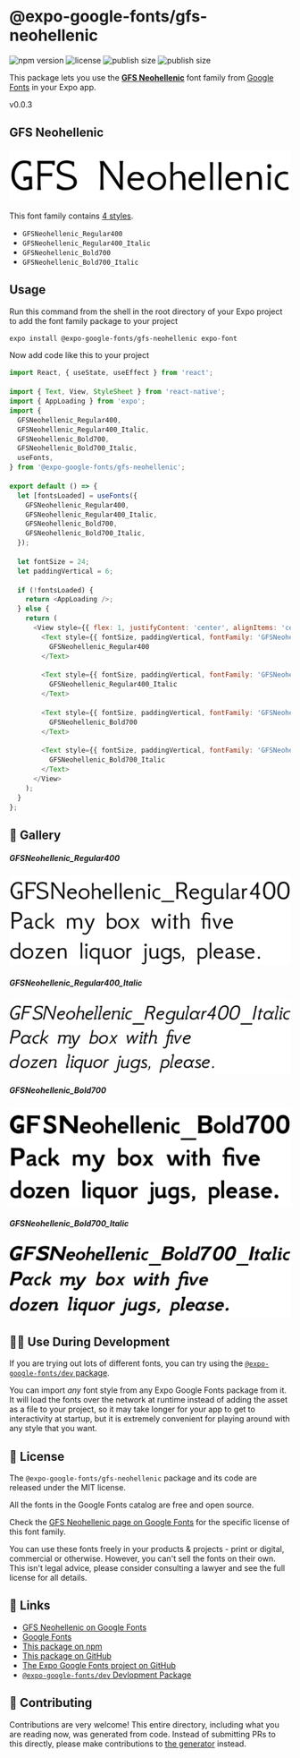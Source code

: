# @expo-google-fonts/gfs-neohellenic

![npm version](https://flat.badgen.net/npm/v/@expo-google-fonts/gfs-neohellenic)
![license](https://flat.badgen.net/github/license/expo/google-fonts)
![publish size](https://flat.badgen.net/packagephobia/install/@expo-google-fonts/gfs-neohellenic)
![publish size](https://flat.badgen.net/packagephobia/publish/@expo-google-fonts/gfs-neohellenic)

This package lets you use the [**GFS Neohellenic**](https://fonts.google.com/specimen/GFS+Neohellenic) font family from [Google Fonts](https://fonts.google.com/) in your Expo app.

v0.0.3

## GFS Neohellenic

![GFS Neohellenic](./font-family.png)

This font family contains [4 styles](#-gallery).

- `GFSNeohellenic_Regular400`
- `GFSNeohellenic_Regular400_Italic`
- `GFSNeohellenic_Bold700`
- `GFSNeohellenic_Bold700_Italic`

## Usage

Run this command from the shell in the root directory of your Expo project to add the font family package to your project
```sh
expo install @expo-google-fonts/gfs-neohellenic expo-font
```

Now add code like this to your project
```js
import React, { useState, useEffect } from 'react';

import { Text, View, StyleSheet } from 'react-native';
import { AppLoading } from 'expo';
import {
  GFSNeohellenic_Regular400,
  GFSNeohellenic_Regular400_Italic,
  GFSNeohellenic_Bold700,
  GFSNeohellenic_Bold700_Italic,
  useFonts,
} from '@expo-google-fonts/gfs-neohellenic';

export default () => {
  let [fontsLoaded] = useFonts({
    GFSNeohellenic_Regular400,
    GFSNeohellenic_Regular400_Italic,
    GFSNeohellenic_Bold700,
    GFSNeohellenic_Bold700_Italic,
  });

  let fontSize = 24;
  let paddingVertical = 6;

  if (!fontsLoaded) {
    return <AppLoading />;
  } else {
    return (
      <View style={{ flex: 1, justifyContent: 'center', alignItems: 'center' }}>
        <Text style={{ fontSize, paddingVertical, fontFamily: 'GFSNeohellenic_Regular400' }}>
          GFSNeohellenic_Regular400
        </Text>

        <Text style={{ fontSize, paddingVertical, fontFamily: 'GFSNeohellenic_Regular400_Italic' }}>
          GFSNeohellenic_Regular400_Italic
        </Text>

        <Text style={{ fontSize, paddingVertical, fontFamily: 'GFSNeohellenic_Bold700' }}>
          GFSNeohellenic_Bold700
        </Text>

        <Text style={{ fontSize, paddingVertical, fontFamily: 'GFSNeohellenic_Bold700_Italic' }}>
          GFSNeohellenic_Bold700_Italic
        </Text>
      </View>
    );
  }
};

```

## 🔡 Gallery

##### GFSNeohellenic_Regular400
![GFSNeohellenic_Regular400](./bd8b39a679957cee00c5e50a23c2e6d3d6ba8d207873672a245c1de120f75028.ttf.png)

##### GFSNeohellenic_Regular400_Italic
![GFSNeohellenic_Regular400_Italic](./44d41c717d709e6a615d33a24a85f8bd9bb4eff83466d4fafb85844a41ac142b.ttf.png)

##### GFSNeohellenic_Bold700
![GFSNeohellenic_Bold700](./07ff63886ca5101d1a9bc31d7fb3f8dba0dfe2b725183cfb5349444e2ad8d4ad.ttf.png)

##### GFSNeohellenic_Bold700_Italic
![GFSNeohellenic_Bold700_Italic](./3317aac2c90d40a458f2817b4d514af6fa109becec2a0735a3415f2fda7a4603.ttf.png)


## 👩‍💻 Use During Development

If you are trying out lots of different fonts, you can try using the [`@expo-google-fonts/dev` package](https://github.com/expo/google-fonts/tree/master/font-packages/dev#readme).

You can import *any* font style from any Expo Google Fonts package from it. It will load the fonts
over the network at runtime instead of adding the asset as a file to your project, so it may take longer
for your app to get to interactivity at startup, but it is extremely convenient
for playing around with any style that you want.

## 📖 License

The `@expo-google-fonts/gfs-neohellenic` package and its code are released under the MIT license.

All the fonts in the Google Fonts catalog are free and open source.

Check the [GFS Neohellenic page on Google Fonts](https://fonts.google.com/specimen/GFS+Neohellenic) for the specific license of this font family.

You can use these fonts freely in your products & projects - print or digital, commercial or otherwise. However, you can't sell the fonts on their own. This isn't legal advice, please consider consulting a lawyer and see the full license for all details.

## 🔗 Links

- [GFS Neohellenic on Google Fonts](https://fonts.google.com/specimen/GFS+Neohellenic)
- [Google Fonts](https://fonts.google.com/)
- [This package on npm](https://www.npmjs.com/package/@expo-google-fonts/gfs-neohellenic)
- [This package on GitHub](https://github.com/expo/google-fonts/tree/master/font-packages/gfs-neohellenic)
- [The Expo Google Fonts project on GitHub](https://github.com/expo/google-fonts)
- [`@expo-google-fonts/dev` Devlopment Package](https://github.com/expo/google-fonts/tree/master/font-packages/dev)


## 🤝 Contributing

Contributions are very welcome! This entire directory, including what you are reading now, was generated from code. Instead of submitting PRs to this directly, please make contributions to [the generator](https://github.com/expo/google-fonts/tree/master/packages/generator) instead.
